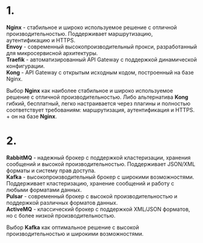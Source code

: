 # 1.

**Nginx** - стабильное и широко используемое решение с отличной производительностью. Поддерживает маршрутизацию, аутентификацию и HTTPS.  
**Envoy** - современный высокопроизводительный прокси, разработанный для микросервисной архитектуры.  
**Traefik** - автоматизированный API Gateway с поддержкой динамической конфигурации.  
**Kong** - API Gateway с открытым исходным кодом, построенный на базе Nginx.  

Выбор **Nginx** как наиболее стабильное и широко используемое решение с отличной производительностью.
Либо альтернатива **Kong** гибкий, бесплатный, легко настраивается через плагины и полностью соответствует требованиям: маршрутизация, аутентификация и HTTPS. + он на базе **Nginx**.

# 2.

**RabbitMQ** - надежный брокер с поддержкой кластеризации, хранения сообщений и высокой производительностью. Поддерживает JSON/XML форматы и систему прав доступа.  
**Kafka** - высокопроизводительный брокер с широкими возможностями. Поддерживает кластеризацию, хранение сообщений и работу с любыми форматами данных.  
**Pulsar** - современный брокер с высокой производительностью и поддержкой различных форматов данных.  
**ActiveMQ** - классический брокер с поддержкой XML/JSON форматов, но с более низкой производительностью.  

Выбор **Kafka** как оптимальное решение с высокой производительностью и широкими возможностями.
